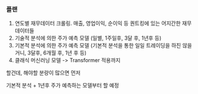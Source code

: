 ### 플랜 
1. 연도별 재무데이터 크롤링. 매출, 영업이익, 순이익 등 퀀트킹에 있는 어지간한 재무데이터들
2. 기술적 분석에 의한 주가 예측 모델 (일별, 1주일후, 3달 후, 1년후 등)
3. 기본적 분석에 의한 주가 예측 모델 (기본적 분석을 통한 일일 트레이딩을 하진 않을거니, 3달후, 6개월 후, 1년 후 등)
4. 클래식 머신러닝 모델 -> Transformer 적용까지

할건데, 해야할 분량이 많으면 먼저 

기본적 분석 + 1년후 주가 예측하는 모델부터 할 예정
